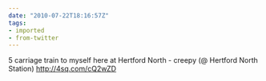 ```yaml
---
date: "2010-07-22T18:16:57Z"
tags:
- imported
- from-twitter
---
```

5 carriage train to myself here at Hertford North - creepy \(@ Hertford North Station\) http://4sq.com/cQ2wZD
